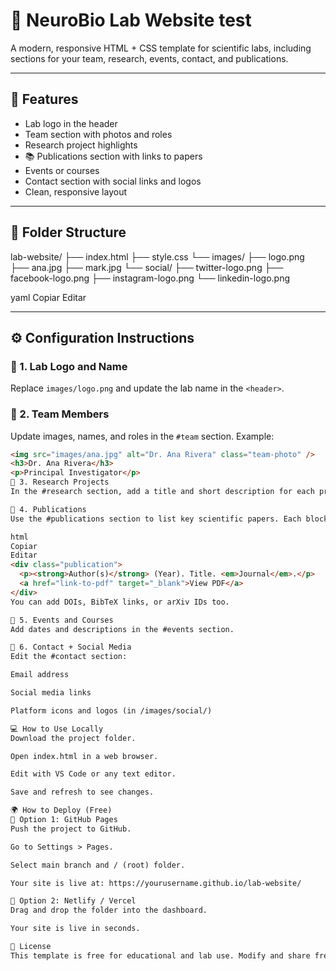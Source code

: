 # 🧬 NeuroBio Lab Website test

A modern, responsive HTML + CSS template for scientific labs, including sections for your team, research, events, contact, and publications.

---

## 🚀 Features

- Lab logo in the header
- Team section with photos and roles
- Research project highlights
- 📚 Publications section with links to papers
- Events or courses
- Contact section with social links and logos
- Clean, responsive layout

---

## 📁 Folder Structure

lab-website/
├── index.html
├── style.css
└── images/
├── logo.png
├── ana.jpg
├── mark.jpg
└── social/
├── twitter-logo.png
├── facebook-logo.png
├── instagram-logo.png
└── linkedin-logo.png

yaml
Copiar
Editar

---

## ⚙️ Configuration Instructions

### 🔹 1. Lab Logo and Name
Replace `images/logo.png` and update the lab name in the `<header>`.

### 🔹 2. Team Members
Update images, names, and roles in the `#team` section. Example:

```html
<img src="images/ana.jpg" alt="Dr. Ana Rivera" class="team-photo" />
<h3>Dr. Ana Rivera</h3>
<p>Principal Investigator</p>
🔹 3. Research Projects
In the #research section, add a title and short description for each project.

🔹 4. Publications
Use the #publications section to list key scientific papers. Each block includes:

html
Copiar
Editar
<div class="publication">
  <p><strong>Author(s)</strong> (Year). Title. <em>Journal</em>.</p>
  <a href="link-to-pdf" target="_blank">View PDF</a>
</div>
You can add DOIs, BibTeX links, or arXiv IDs too.

🔹 5. Events and Courses
Add dates and descriptions in the #events section.

🔹 6. Contact + Social Media
Edit the #contact section:

Email address

Social media links

Platform icons and logos (in /images/social/)

💻 How to Use Locally
Download the project folder.

Open index.html in a web browser.

Edit with VS Code or any text editor.

Save and refresh to see changes.

🌍 How to Deploy (Free)
🔹 Option 1: GitHub Pages
Push the project to GitHub.

Go to Settings > Pages.

Select main branch and / (root) folder.

Your site is live at: https://yourusername.github.io/lab-website/

🔹 Option 2: Netlify / Vercel
Drag and drop the folder into the dashboard.

Your site is live in seconds.

🧾 License
This template is free for educational and lab use. Modify and share freely.